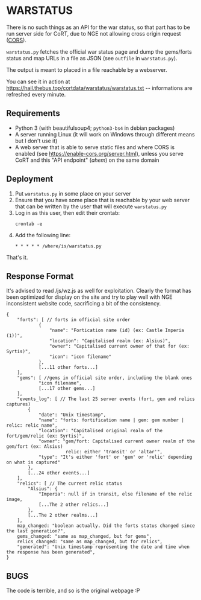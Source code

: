 # WARSTATUS

There is no such things as an API for the war status, so that part has to be
run server side for CoRT, due to NGE not allowing cross origin request
([CORS](https://developer.mozilla.org/en-US/docs/Web/HTTP/CORS)).

`warstatus.py` fetches the official war status page and dump the gems/forts
status and map URLs in a file as JSON (see `outfile` in `warstatus.py`).

The output is meant to placed in a file reachable by a webserver.

You can see it in action at https://hail.thebus.top/cortdata/warstatus/warstatus.txt --
informations are refreshed every minute.

## Requirements

- Python 3 (with beautifulsoup4; `python3-bs4` in debian packages)
- A server running Linux (it will work on Windows through different means but I don't use it)
- A web server that is able to serve static files and where CORS is enabled
  (see https://enable-cors.org/server.html), unless you serve CoRT and this
  "API endpoint" (*ahem*) on the same domain

## Deployment

1. Put `warstatus.py` in some place on your server
2. Ensure that you have some place that is reachable by your web server that
   can be written by the user that will execute `warstatus.py`
3. Log in as this user, then edit their crontab:
	```
	crontab -e
	```
4. Add the following line:
	```
	* * * * * /where/is/warstatus.py
	```

That's it.

## Response Format

It's advised to read /js/wz.js as well for exploitation. Clearly the format has
been optimized for display on the site and try to play well with NGE inconsistent
website code, sacrificing a bit of the consistency.

```
{
    "forts": [ // forts in official site order
            {
                "name": "Fortication name (id) (ex: Castle Imperia (1))",
                "location": "Capitalised realm (ex: Alsius)",
                "owner": "Capitalised current owner of that for (ex: Syrtis)",
                "icon": "icon filename"
            },
            [...11 other forts...]
    ],
    "gems": [ //gems in official site order, including the blank ones
            "icon filename",
            [...17 other gems...]
    ],
    "events_log": [ // The last 25 server events (fort, gem and relics captures)
        {
            "date": "Unix timestamp",
            "name": "forts: fortification name | gem: gem number | relic: relic name",
            "location": "Capitalised original realm of the fort/gem/relic (ex: Syrtis)",
            "owner": "gem/fort: Capitalised current owner realm of the gem/fort (ex: Alsius)
                      relic: either 'transit' or 'altar'",
            "type": "It's either 'fort' or 'gem' or 'relic' depending on what is captured"
        },
        [...24 other events...]
    ],
    "relics": [ // The current relic status
        "Alsius": {
            "Imperia": null if in transit, else filename of the relic image,
            [...The 2 other relics...]
        },
        [...The 2 other realms...]
    ],
    map_changed: "boolean actually. Did the forts status changed since the last generation?",
    gems_changed: "same as map_changed, but for gems",
    relics_changed: "same as map_changed, but for relics",
    "generated": "Unix timestamp representing the date and time when the response has been generated",
}
```

## BUGS

The code is terrible, and so is the original webpage :P
